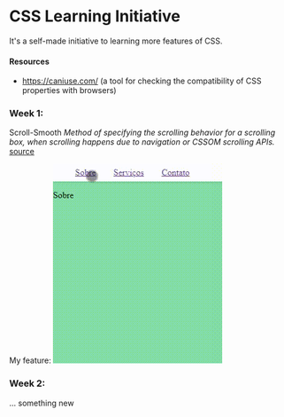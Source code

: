 # CSS Learning Initiative
It's a self-made initiative to learning more features of CSS.

#### Resources
- https://caniuse.com/ (a tool for checking the compatibility of CSS properties with browsers)

### Week 1: 
Scroll-Smooth
*Method of specifying the scrolling behavior for a scrolling box, when scrolling happens due to navigation or CSSOM scrolling APIs.*
[source](https://caniuse.com/?search=scroll-behavior)


My feature: 
![Alt](./assets/20210824_105907.gif)


### Week 2: 
... something new


